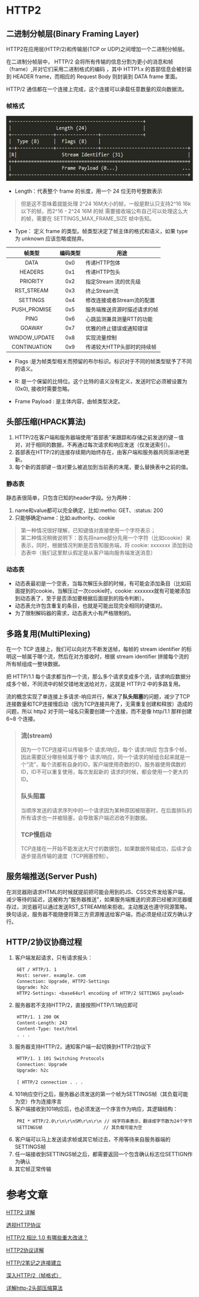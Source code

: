 # HTTP2

## 二进制分帧层(Binary Framing Layer)
HTTP2在应用层(HTTP/2)和传输层(TCP or UDP)之间增加一个二进制分帧层。

在二进制分帧层中， HTTP/2 会将所有传输的信息分割为更小的消息和帧（frame）,并对它们采用二进制格式的编码 ，其中 HTTP1.x 的首部信息会被封装到 HEADER frame，而相应的 Request Body 则封装到 DATA frame 里面。


HTTP/2 通信都在一个连接上完成，这个连接可以承载任意数量的双向数据流。

### 帧格式
<img src="https://raw.githubusercontent.com/dark-tone/notes/main/%E7%BD%91%E7%BB%9C%E7%9B%B8%E5%85%B3/imgs/5.jpg" weight="562" height="175">

- Length：代表整个 frame 的长度，用一个 24 位无符号整数表示
>但是这不意味着就能处理 2^24 16M大小的帧，一般是默认只支持2^16 16k以下的帧，而2^16 - 2^24 16M 的帧 需要接收端公布自己可以处理这么大的帧，需要在 SETTINGS_MAX_FRAME_SIZE 帧中告知。

- Type： 定义 frame 的类型。帧类型决定了帧主体的格式和语义，如果 type 为 unknown 应该忽略或抛弃。

|帧类型 |	编码类型 |	用途|
| :---: | :---: | --- |
|DATA| 	0x0| 	传递HTTP包体|
|HEADERS |	0x1 |	传递HTTP包头|
|PRIORITY 	|0x2| 	指定Stream 流的优先级|
|RST_STREAM 	|0x3| 	终止Stream流|
|SETTINGS 	|0x4| 	修改连接或者Stream流的配置|
|PUSH_PROMISE 	|0x5| 	服务端推送资源时描述请求的帧|
|PING 	|0x6| 	心跳监测兼具测量RTT的功能|
|GOAWAY 	|0x7| 	优雅的终止错误或通知错误|
|WINDOW_UPDATE 	|0x8| 	实现流量控制|
|CONTINUATION 	|0x9| 	传递较大HTTP头部时的持续帧|

- Flags :是为帧类型相关而预留的布尔标识。标识对于不同的帧类型赋予了不同的语义。

- R: 是一个保留的比特位。这个比特的语义没有定义，发送时它必须被设置为 (0x0), 接收时需要忽略。

- Frame Payload : 是主体内容，由帧类型决定。

## 头部压缩(HPACK算法)
1. HTTP/2在客户端和服务器端使用“首部表”来跟踪和存储之前发送的键－值对，对于相同的数据，不再通过每次请求和响应发送（仅发送索引）。
2. 首部表在HTTP/2的连接存续期内始终存在，由客户端和服务器共同渐进地更新。
3. 每个新的首部键－值对要么被追加到当前表的末尾，要么替换表中之前的值。

### 静态表
静态表很简单，只包含已知的header字段。分为两种：
1. name和value都可以完全确定，比如:metho: GET、:status: 200
2. 只能够确定name：比如:authority、cookie
>第一种情况很好理解，已知键值对直接使用一个字符表示；<br>
第二种情况稍微说明下：首先将name部分先用一个字符（比如cookie）来表示，同时，根据情况判断是否告知服务端，将 cookie: xxxxxxx 添加到动态表中（我们这里默认假定是从客户端向服务端发送消息）

### 动态表
- 动态表最初是一个空表，当每次解压头部的时候，有可能会添加条目（比如前面提到的cookie，当解压过一次cookie时，cookie: xxxxxxx就有可能被添加到动态表了，至于是否添加要根据后面提到的指令判断）。
- 动态表允许包含重复的条目，也就是可能出现完全相同的键值对。
- 为了限制解码器的需求，动态表大小有严格限制的。


## 多路复用(MultiPlexing)
在一个 TCP 连接上，我们可以向对方不断发送帧，每帧的 stream identifier 的标明这一帧属于哪个流，然后在对方接收时，根据 stream identifier 拼接每个流的所有帧组成一整块数据。

把 HTTP/1.1 每个请求都当作一个流，那么多个请求变成多个流，请求响应数据分成多个帧，不同流中的帧交错地发送给对方，这就是 HTTP/2 中的多路复用。

流的概念实现了单连接上多请求-响应并行，解决了**队头阻塞**的问题，减少了TCP 连接数量和TCP连接慢启动（因为TCP连接共用了，无需重复创建和释放）造成的问题，所以 http2 对于同一域名只需要创建一个连接，而不是像 http/1.1 那样创建 6~8 个连接。
> ### 流(stream)
>因为一个TCP连接可以传输多个 请求/响应，每个 请求/响应 包含多个帧，因此需要区分哪些帧属于哪个 请求/响应，同一个请求的帧组合起来就是一个“流”，每个流都有自身的ID，客户端使用奇数的ID，服务器使用偶数的ID，ID不可以重复使用，每次发起新的 请求的时候，都会使用一个更大的ID。
> ### 队头阻塞
> 当顺序发送的请求序列中的一个请求因为某种原因被阻塞时，在后面排队的所有请求也一并被阻塞，会导致客户端迟迟收不到数据。
> ### TCP慢启动
> TCP连接在一开始不能发送大尺寸的数据包，如果数据传输成功，后续才会逐步提高传输的速度（TCP拥塞控制）。


## 服务端推送(Server Push)
在浏览器刚请求HTML的时候就提前把可能会用到的JS、CSS文件发给客户端，减少等待的延迟，这被称为"服务器推送"，如果服务端推送的资源已经被浏览器缓存过，浏览器可以通过发送RST_STREAM帧来拒收。主动推送也遵守同源策略，换句话说，服务器不能随便将第三方资源推送给客户端，而必须是经过双方确认才行。

## HTTP/2协议协商过程

1. 客户端发起请求，只有请求报头：
```
    GET / HTTP/1. 1
    Host: server. example. com
    Connection: Upgrade, HTTP2-Settings
    Upgrade: h2c
    HTTP2-Settings: <base64url encoding of HTTP/2 SETTINGS payload>
```
2. 服务器若不支持HTTP/2，直接按照HTTP/1.1响应即可
```
    HTTP/1. 1 200 OK
    Content-Length: 243
    Content-Type: text/html
    . . .
```
3. 服务器支持HTTP/2，通知客户端一起切换到HTTP/2协议下
```
    HTTP/1. 1 101 Switching Protocols
    Connection: Upgrade
    Upgrade: h2c

    [ HTTP/2 connection . . .
```
4. 101响应空行之后，服务器必须发送的第一个帧为SETTINGS帧（其负载可能为空）作为连接序言
5. 客户端接收到101响应后，也必须发送一个序言作为响应，其逻辑结构：
```
    PRI * HTTP/2.0\r\n\r\nSM\r\n\r\n // 纯字符串表示，翻译成字节数为24个字节
    SETTINGS帧                       // 其负载可能为空
```
6. 客户端可以马上发送请求帧或其它帧过去，不用等待来自服务器端的SETTINGS帧
7. 任一端接收到SETTINGS帧之后，都需要返回一个包含确认标志位SETTIGN作为确认
8. 其它帧正常传输


# 参考文章
[HTTP2 详解](https://www.jianshu.com/p/e57ca4fec26f)

[透视HTTP协议](https://time.geekbang.org/column/article/112036)

[HTTP/2 相比 1.0 有哪些重大改进？](https://www.zhihu.com/question/34074946)

[HTTP2协议详解](https://www.codercto.com/a/34433.html)

[HTTP/2笔记之连接建立](http://www.blogjava.net/yongboy/archive/2015/03/18/423570.html)

[深入HTTP/2（帧格式）](https://www.jianshu.com/p/e22fef60a7f0)

[详解http-2头部压缩算法](https://segmentfault.com/a/1190000017011816)
